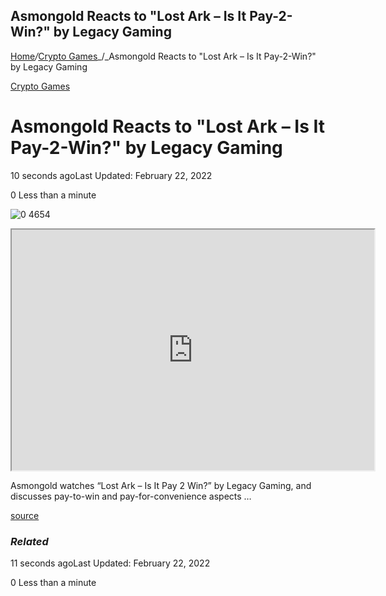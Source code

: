 ## Asmongold Reacts to "Lost Ark – Is It Pay-2-Win?" by Legacy Gaming

[Home](https://coinmarketdo.com/)_/_[Crypto Games](https://coinmarketdo.com/crypto-games/)_/_Asmongold Reacts to "Lost Ark – Is It Pay-2-Win?" by Legacy Gaming

[Crypto Games](https://coinmarketdo.com/crypto-games/)

Asmongold Reacts to "Lost Ark – Is It Pay-2-Win?" by Legacy Gaming
==================================================================

10 seconds agoLast Updated: February 22, 2022

0 Less than a minute

![0 4654](https://cdn.hashnode.com/res/hashnode/image/upload/v1645558942558/QCNoC9ULN.jpeg)

<iframe width="580" height="385" src="https://www.youtube.com/embed/ZtRRNSTzJPQ?rel=0&amp;cc_load_policy=1&amp;hl=en&amp;modestbranding=1"></iframe>  
  
Asmongold watches “Lost Ark – Is It Pay 2 Win?” by Legacy Gaming, and discusses pay-to-win and pay-for-convenience aspects …  
  
[source](https://www.youtube.com/watch?v=ZtRRNSTzJPQ)

### _Related_

11 seconds agoLast Updated: February 22, 2022

0 Less than a minute